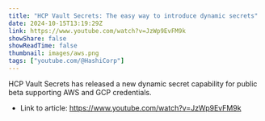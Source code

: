 ```yaml
---
title: "HCP Vault Secrets: The easy way to introduce dynamic secrets"
date: 2024-10-15T13:19:29Z
link: https://www.youtube.com/watch?v=JzWp9EvFM9k
showShare: false
showReadTime: false
thumbnail: images/aws.png
tags: ["youtube.com/@HashiCorp"]
---
```

HCP Vault Secrets has released a new dynamic secret capability for public beta supporting AWS and GCP credentials.

- Link to article: https://www.youtube.com/watch?v=JzWp9EvFM9k